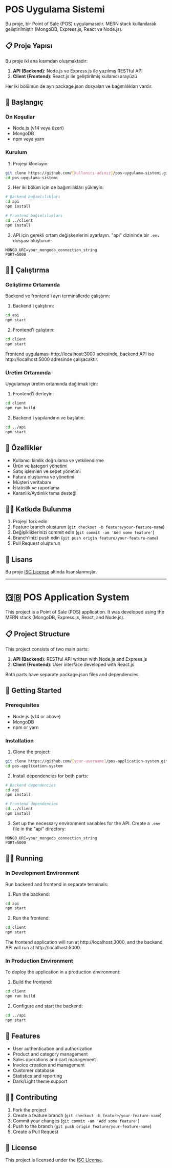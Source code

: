 # POS Uygulama Sistemi

Bu proje, bir Point of Sale (POS) uygulamasıdır. MERN stack kullanılarak geliştirilmiştir (MongoDB, Express.js, React ve Node.js).

## 📋 Proje Yapısı

Bu proje iki ana kısımdan oluşmaktadır:

1. **API (Backend)**: Node.js ve Express.js ile yazılmış RESTful API
2. **Client (Frontend)**: React.js ile geliştirilmiş kullanıcı arayüzü

Her iki bölümün de ayrı package.json dosyaları ve bağımlılıkları vardır.

## 🚀 Başlangıç

### Ön Koşullar

- Node.js (v14 veya üzeri)
- MongoDB
- npm veya yarn

### Kurulum

1. Projeyi klonlayın:
```bash
git clone https://github.com/[kullanıcı-adınız]/pos-uygulama-sistemi.git
cd pos-uygulama-sistemi
```

2. Her iki bölüm için de bağımlılıkları yükleyin:
```bash
# Backend bağımlılıkları
cd api
npm install

# Frontend bağımlılıkları
cd ../client
npm install
```

3. API için gerekli ortam değişkenlerini ayarlayın. "api" dizininde bir `.env` dosyası oluşturun:
```
MONGO_URI=your_mongodb_connection_string
PORT=5000
```

## 🏃‍♂️ Çalıştırma

### Geliştirme Ortamında

Backend ve frontend'i ayrı terminallerde çalıştırın:

1. Backend'i çalıştırın:
```bash
cd api
npm start
```

2. Frontend'i çalıştırın:
```bash
cd client
npm start
```

Frontend uygulaması http://localhost:3000 adresinde, backend API ise http://localhost:5000 adresinde çalışacaktır.

### Üretim Ortamında

Uygulamayı üretim ortamında dağıtmak için:

1. Frontend'i derleyin:
```bash
cd client
npm run build
```

2. Backend'i yapılandırın ve başlatın:
```bash
cd ../api
npm start
```

## 🧰 Özellikler

- Kullanıcı kimlik doğrulama ve yetkilendirme
- Ürün ve kategori yönetimi
- Satış işlemleri ve sepet yönetimi
- Fatura oluşturma ve yönetimi
- Müşteri veritabanı
- İstatistik ve raporlama
- Karanlık/Aydınlık tema desteği

## 👨‍💻 Katkıda Bulunma

1. Projeyi fork edin
2. Feature branch oluşturun (`git checkout -b feature/your-feature-name`)
3. Değişikliklerinizi commit edin (`git commit -am 'Add some feature'`)
4. Branch'inizi push edin (`git push origin feature/your-feature-name`)
5. Pull Request oluşturun

## 📜 Lisans

Bu proje [ISC License](LICENSE) altında lisanslanmıştır.

---

# 🇬🇧 POS Application System

This project is a Point of Sale (POS) application. It was developed using the MERN stack (MongoDB, Express.js, React, and Node.js).

## 📋 Project Structure

This project consists of two main parts:

1. **API (Backend)**: RESTful API written with Node.js and Express.js
2. **Client (Frontend)**: User interface developed with React.js

Both parts have separate package.json files and dependencies.

## 🚀 Getting Started

### Prerequisites

- Node.js (v14 or above)
- MongoDB
- npm or yarn

### Installation

1. Clone the project:
```bash
git clone https://github.com/[your-username]/pos-application-system.git
cd pos-application-system
```

2. Install dependencies for both parts:
```bash
# Backend dependencies
cd api
npm install

# Frontend dependencies
cd ../client
npm install
```

3. Set up the necessary environment variables for the API. Create a `.env` file in the "api" directory:
```
MONGO_URI=your_mongodb_connection_string
PORT=5000
```

## 🏃‍♂️ Running

### In Development Environment

Run backend and frontend in separate terminals:

1. Run the backend:
```bash
cd api
npm start
```

2. Run the frontend:
```bash
cd client
npm start
```

The frontend application will run at http://localhost:3000, and the backend API will run at http://localhost:5000.

### In Production Environment

To deploy the application in a production environment:

1. Build the frontend:
```bash
cd client
npm run build
```

2. Configure and start the backend:
```bash
cd ../api
npm start
```

## 🧰 Features

- User authentication and authorization
- Product and category management
- Sales operations and cart management
- Invoice creation and management
- Customer database
- Statistics and reporting
- Dark/Light theme support

## 👨‍💻 Contributing

1. Fork the project
2. Create a feature branch (`git checkout -b feature/your-feature-name`)
3. Commit your changes (`git commit -am 'Add some feature'`)
4. Push to the branch (`git push origin feature/your-feature-name`)
5. Create a Pull Request

## 📜 License

This project is licensed under the [ISC License](LICENSE). 